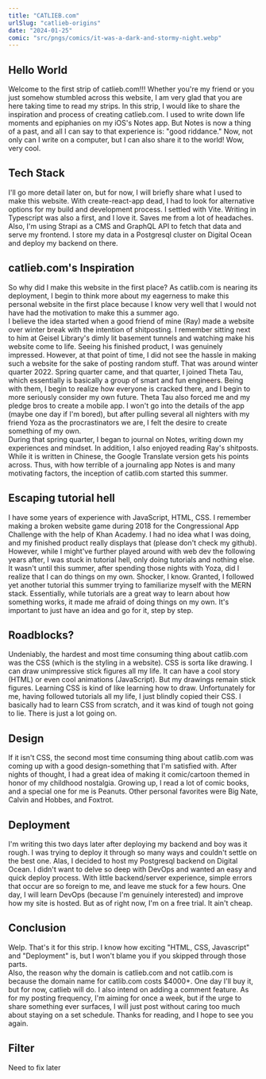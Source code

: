 ```yaml
---
title: "CATLIEB.com"
urlSlug: "catlieb-origins"
date: "2024-01-25"
comic: "src/pngs/comics/it-was-a-dark-and-stormy-night.webp"
---
```


## Hello World
Welcome to the first strip of catlieb.com!!! Whether you're my friend or you just somehow stumbled across this website, I am very glad that you are here taking time to read my strips. In this strip, I would like to share the inspiration and process of creating catlieb.com. I used to write down life moments and epiphanies on my iOS's Notes app. But Notes is now a thing of a past, and all I can say to that experience is: "good riddance." Now, not only can I write on a computer, but I can also share it to the world! Wow, very cool. 

## Tech Stack
I'll go more detail later on, but for now, I will briefly share what I used to make this website. With create-react-app dead, I had to look for alternative options for my build and development process. I settled with Vite. Writing in Typescript was also a first, and I love it. Saves me from a lot of headaches. Also, I'm using Strapi as a CMS and GraphQL API to fetch that data and serve my frontend. I store my data in a Postgresql cluster on Digital Ocean and deploy my backend on there.

## catlieb.com's Inspiration
So why did I make this website in the first place? As catlib.com is nearing its deployment, I begin to think more about my eagerness to make this personal website in the first place because I know very well that I would not have had the motivation to make this a summer ago.\
I believe the idea started when a good friend of mine (Ray) made a website over winter break with the intention of shitposting. I remember sitting next to him at Geisel Library's dimly lit basement tunnels and watching make his website come to life. Seeing his finished product, I was genuinely impressed. However, at that point of time, I did not see the hassle in making such a website for the sake of posting random stuff. That was around winter quarter 2022. Spring quarter came, and that quarter, I joined Theta Tau, which essentially is basically a group of smart and fun engineers. Being with them, I begin to realize how everyone is cracked there, and I begin to more seriously consider my own future. Theta Tau also forced me and my pledge bros to create a mobile app. I won't go into the details of the app (maybe one day if I'm bored), but after pulling several all nighters with my friend Yoza as the procrastinators we are, I felt the desire to create something of my own. \
During that spring quarter, I began to journal on Notes, writing down my experiences and mindset. In addition, I also enjoyed reading Ray's shitposts. While it is written in Chinese, the Google Translate version gets his points across. Thus, with how terrible of a journaling app Notes is and many motivating factors, the inception of catlib.com started this summer. 

## Escaping tutorial hell
I have some years of experience with JavaScript, HTML, CSS. I remember making a broken website game during 2018 for the Congressional App Challenge with the help of Khan Academy. I had no idea what I was doing, and my finished product really displays that (please don't check my github). However, while I might've further played around with web dev the following years after, I was stuck in tutorial hell, only doing tutorials and nothing else. It wasn't until this summer, after spending those nights with Yoza, did I realize that I can do things on my own. Shocker, I know. Granted, I followed yet another tutorial this summer trying to familiarize myself with the MERN stack. Essentially, while tutorials are a great way to learn about how something works, it made me afraid of doing things on my own. It's important to just have an idea and go for it, step by step.

## Roadblocks?
Undeniably, the hardest and most time consuming thing about catlib.com was the CSS (which is the styling in a website).  CSS is sorta like drawing. I can draw unimpressive stick figures all my life. It can have a cool story (HTML) or even cool animations (JavaScript). But my drawings remain stick figures. Learning CSS is kind of like learning how to draw. Unfortunately for me, having followed tutorials all my life, I just blindly copied their CSS. I basically had to learn CSS from scratch, and it was kind of tough not going to lie. There is just a lot going on. 

## Design
If it isn't CSS, the second most time consuming thing about catlib.com was coming up with a good design-something that I'm satisfied with. After nights of thought, I had a great idea of making it comic/cartoon themed in honor of my childhood nostalgia. Growing up, I read a lot of comic books, and a special one for me is Peanuts. Other personal favorites were Big Nate, Calvin and Hobbes, and Foxtrot. 

## Deployment
I'm writing this two days later after deploying my backend and boy was it rough. I was trying to deploy it through so many ways and couldn't settle on the best one. Alas, I decided to host my Postgresql backend on Digital Ocean. I didn't want to delve so deep with DevOps and wanted an easy and quick deploy process. With little backend/server experience, simple errors that occur are so foreign to me, and leave me stuck for a few hours. One day, I will learn DevOps (because I'm genuinely interested) and improve how my site is hosted. But as of right now, I'm on a free trial. It ain't cheap.

## Conclusion
Welp. That's it for this strip. I know how exciting "HTML, CSS, Javascript" and "Deployment" is, but I won't blame you if you skipped through those parts. \
Also, the reason why the domain is catlieb.com and not catlib.com is because the domain name for catlib.com costs $4000+. One day I'll buy it, but for now, catlieb will do. I also intend on adding a comment feature. As for my posting frequency, I'm aiming for once a week, but if the urge to share something ever surfaces, I will just post without caring too much about staying on a set schedule. Thanks for reading, and I hope to see you again.

## Filter
Need to fix later